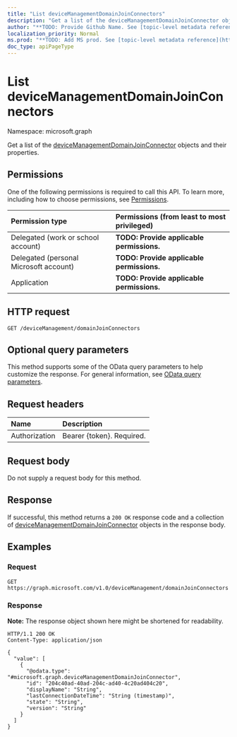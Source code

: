 ```yaml
---
title: "List deviceManagementDomainJoinConnectors"
description: "Get a list of the deviceManagementDomainJoinConnector objects and their properties."
author: "**TODO: Provide Github Name. See [topic-level metadata reference](https://msgo.azurewebsites.net/add/document/guidelines/metadata.html#topic-level-metadata)**"
localization_priority: Normal
ms.prod: "**TODO: Add MS prod. See [topic-level metadata reference](https://msgo.azurewebsites.net/add/document/guidelines/metadata.html#topic-level-metadata)**"
doc_type: apiPageType
---
```


# List deviceManagementDomainJoinConnectors
Namespace: microsoft.graph



Get a list of the [deviceManagementDomainJoinConnector](../resources/devicemanagementdomainjoinconnector.md) objects and their properties.

## Permissions
One of the following permissions is required to call this API. To learn more, including how to choose permissions, see [Permissions](/graph/permissions-reference).

|Permission type|Permissions (from least to most privileged)|
|:---|:---|
|Delegated (work or school account)|**TODO: Provide applicable permissions.**|
|Delegated (personal Microsoft account)|**TODO: Provide applicable permissions.**|
|Application|**TODO: Provide applicable permissions.**|

## HTTP request

<!-- {
  "blockType": "ignored"
}
-->
``` http
GET /deviceManagement/domainJoinConnectors
```

## Optional query parameters
This method supports some of the OData query parameters to help customize the response. For general information, see [OData query parameters](/graph/query-parameters).

## Request headers
|Name|Description|
|:---|:---|
|Authorization|Bearer {token}. Required.|

## Request body
Do not supply a request body for this method.

## Response

If successful, this method returns a `200 OK` response code and a collection of [deviceManagementDomainJoinConnector](../resources/devicemanagementdomainjoinconnector.md) objects in the response body.

## Examples

### Request
<!-- {
  "blockType": "request",
  "name": "list_devicemanagementdomainjoinconnector"
}
-->
``` http
GET https://graph.microsoft.com/v1.0/deviceManagement/domainJoinConnectors
```


### Response
**Note:** The response object shown here might be shortened for readability.
<!-- {
  "blockType": "response",
  "truncated": true,
  "@odata.type": "Collection(microsoft.graph.deviceManagementDomainJoinConnector)"
}
-->
``` http
HTTP/1.1 200 OK
Content-Type: application/json

{
  "value": [
    {
      "@odata.type": "#microsoft.graph.deviceManagementDomainJoinConnector",
      "id": "204c40ad-40ad-204c-ad40-4c20ad404c20",
      "displayName": "String",
      "lastConnectionDateTime": "String (timestamp)",
      "state": "String",
      "version": "String"
    }
  ]
}
```

